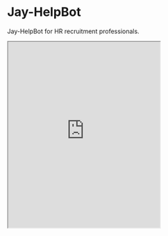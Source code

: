 # Jay-HelpBot
Jay-HelpBot for HR recruitment professionals.

<iframe width="350" height="430" allow="microphone;" src="https://console.dialogflow.com/api-client/demo/embedded/Jay-HelpBot"></iframe>
